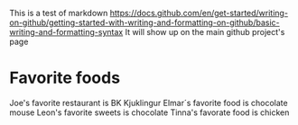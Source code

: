 This is a test of markdown
https://docs.github.com/en/get-started/writing-on-github/getting-started-with-writing-and-formatting-on-github/basic-writing-and-formatting-syntax
It will show up on the main github project's page

# Favorite foods
Joe's favorite restaurant is BK Kjuklingur
Elmar´s favorite food is chocolate mouse
Leon's favorite sweets is chocolate
Tinna's favorate food is chicken
